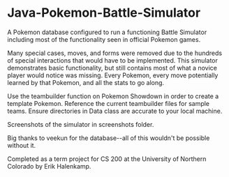 # Java-Pokemon-Battle-Simulator
A Pokemon database configured to run a functioning Battle Simulator including most of the functionality seen in official Pokemon games.

Many special cases, moves, and forms were removed due to the hundreds of special interactions that would have to be implemented. This simulator demonstrates basic functionality, but still contains most of what a novice player would notice was missing. Every Pokemon, every move potentially learned by that Pokemon, and all the stats to go along.

Use the teambuilder function on Pokemon Showdown in order to create a template Pokemon. Reference the current teambuilder files for sample teams. Ensure directories in Data class are accurate to your local machine.

Screenshots of the simulator in screenshots folder.

Big thanks to veekun for the database--all of this wouldn't be possible without it.

Completed as a term project for CS 200 at the University of Northern Colorado by Erik Halenkamp. 
